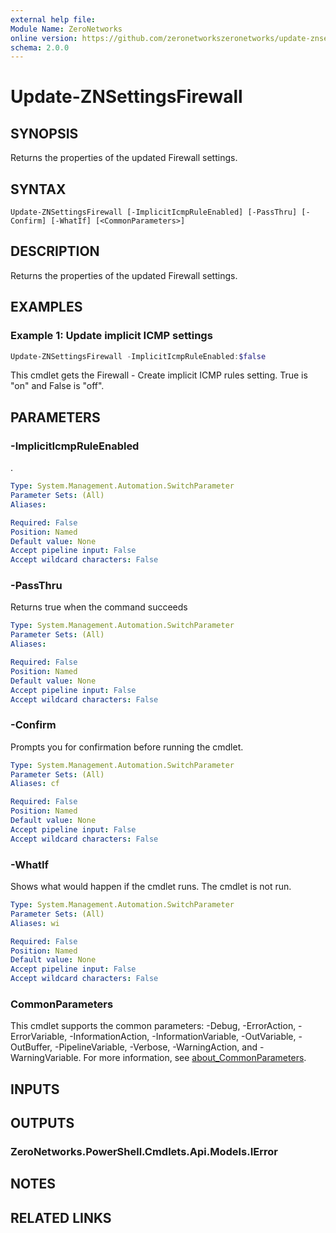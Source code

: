 ```yaml
---
external help file:
Module Name: ZeroNetworks
online version: https://github.com/zeronetworkszeronetworks/update-znsettingsfirewall
schema: 2.0.0
---
```


# Update-ZNSettingsFirewall

## SYNOPSIS
Returns the properties of the updated Firewall settings.

## SYNTAX

```
Update-ZNSettingsFirewall [-ImplicitIcmpRuleEnabled] [-PassThru] [-Confirm] [-WhatIf] [<CommonParameters>]
```

## DESCRIPTION
Returns the properties of the updated Firewall settings.

## EXAMPLES

### Example 1: Update implicit ICMP settings
```powershell
Update-ZNSettingsFirewall -ImplicitIcmpRuleEnabled:$false
```

This cmdlet gets the Firewall - Create implicit ICMP rules setting.
True is "on" and False is "off".

## PARAMETERS

### -ImplicitIcmpRuleEnabled
.

```yaml
Type: System.Management.Automation.SwitchParameter
Parameter Sets: (All)
Aliases:

Required: False
Position: Named
Default value: None
Accept pipeline input: False
Accept wildcard characters: False
```

### -PassThru
Returns true when the command succeeds

```yaml
Type: System.Management.Automation.SwitchParameter
Parameter Sets: (All)
Aliases:

Required: False
Position: Named
Default value: None
Accept pipeline input: False
Accept wildcard characters: False
```

### -Confirm
Prompts you for confirmation before running the cmdlet.

```yaml
Type: System.Management.Automation.SwitchParameter
Parameter Sets: (All)
Aliases: cf

Required: False
Position: Named
Default value: None
Accept pipeline input: False
Accept wildcard characters: False
```

### -WhatIf
Shows what would happen if the cmdlet runs.
The cmdlet is not run.

```yaml
Type: System.Management.Automation.SwitchParameter
Parameter Sets: (All)
Aliases: wi

Required: False
Position: Named
Default value: None
Accept pipeline input: False
Accept wildcard characters: False
```

### CommonParameters
This cmdlet supports the common parameters: -Debug, -ErrorAction, -ErrorVariable, -InformationAction, -InformationVariable, -OutVariable, -OutBuffer, -PipelineVariable, -Verbose, -WarningAction, and -WarningVariable. For more information, see [about_CommonParameters](http://go.microsoft.com/fwlink/?LinkID=113216).

## INPUTS

## OUTPUTS

### ZeroNetworks.PowerShell.Cmdlets.Api.Models.IError

## NOTES

## RELATED LINKS

